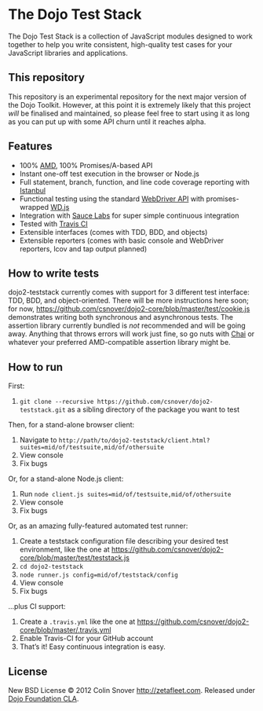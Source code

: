 # The Dojo Test Stack

The Dojo Test Stack is a collection of JavaScript modules designed to work together to help you write consistent,
high-quality test cases for your JavaScript libraries and applications.


## This repository

This repository is an experimental repository for the next major version of the Dojo Toolkit. However, at this point
it is extremely likely that this project *will* be finalised and maintained, so please feel free to start using it
as long as you can put up with some API churn until it reaches alpha.


## Features

* 100% [AMD](https://github.com/amdjs/amdjs-api/wiki/AMD), 100% Promises/A-based API
* Instant one-off test execution in the browser or Node.js
* Full statement, branch, function, and line code coverage reporting with
  [Istanbul](https://github.com/gotwarlost/istanbul)
* Functional testing using the standard [WebDriver API](http://www.w3.org/TR/webdriver/) with promises-wrapped
  [WD.js](https://github.com/admc/wd)
* Integration with [Sauce Labs](http://saucelabs.com/) for super simple continuous integration
* Tested with [Travis CI](http://travis-ci.org/)
* Extensible interfaces (comes with TDD, BDD, and objects)
* Extensible reporters (comes with basic console and WebDriver reporters, lcov and tap output planned)


## How to write tests

dojo2-teststack currently comes with support for 3 different test interface: TDD, BDD, and object-oriented. There will
be more instructions here soon; for now, https://github.com/csnover/dojo2-core/blob/master/test/cookie.js demonstrates
writing both synchronous and asynchronous tests. The assertion library currently bundled is _not_ recommended and will
be going away. Anything that throws errors will work just fine, so go nuts with [Chai](http://chaijs.com/) or whatever
your preferred AMD-compatible assertion library might be.


## How to run

First:

1. `git clone --recursive https://github.com/csnover/dojo2-teststack.git` as a sibling directory of the package you
   want to test

Then, for a stand-alone browser client:

1. Navigate to `http://path/to/dojo2-teststack/client.html?suites=mid/of/testsuite,mid/of/othersuite`
1. View console
1. Fix bugs

Or, for a stand-alone Node.js client:

1. Run `node client.js suites=mid/of/testsuite,mid/of/othersuite`
1. View console
1. Fix bugs

Or, as an amazing fully-featured automated test runner:

1. Create a teststack configuration file describing your desired test environment, like the one at
   https://github.com/csnover/dojo2-core/blob/master/test/teststack.js
1. `cd dojo2-teststack`
1. `node runner.js config=mid/of/teststack/config`
1. View console
1. Fix bugs

…plus CI support:

1. Create a `.travis.yml` like the one at https://github.com/csnover/dojo2-core/blob/master/.travis.yml
2. Enable Travis-CI for your GitHub account
3. That’s it! Easy continuous integration is easy.


## License

New BSD License © 2012 Colin Snover http://zetafleet.com. Released under
[Dojo Foundation CLA](http://dojofoundation.org/about/cla).